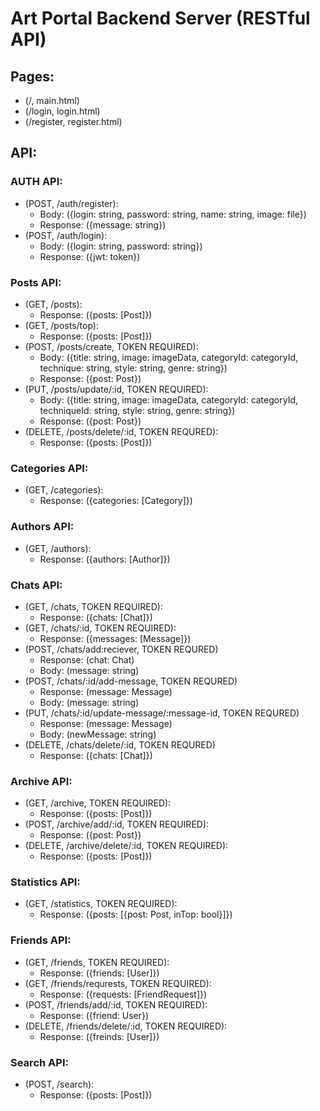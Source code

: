 # Art Portal Backend Server (RESTful API)

## Pages:
* (/, main.html)
* (/login, login.html)
* (/register, register.html)

## API:
### AUTH API:
* (POST, /auth/register):
  * Body: ({login: string, password: string, name: string, image: file})
  * Response: ({message: string})
* (POST, /auth/login):
  * Body: ({login: string, password: string})
  * Response: ({jwt: token})

### Posts API:
* (GET, /posts):
  * Response: ({posts: [Post]})
* (GET, /posts/top):
  * Response: ({posts: [Post]})
* (POST, /posts/create, TOKEN REQUIRED):
  * Body: ({title: string, image: imageData, categoryId: categoryId, technique: string, style: string, genre: string})
  * Response: ({post: Post})
* (PUT, /posts/update/:id, TOKEN REQUIRED):
  * Body: ({title: string, image: imageData, categoryId: categoryId, techniqueId: string, style: string, genre: string})
  * Response: ({post: Post})
* (DELETE, /posts/delete/:id, TOKEN REQURED): 
  * Response: ({posts: [Post]})

### Categories API:
* (GET, /categories):
  * Response: ({categories: [Category]})

### Authors API:
* (GET, /authors):
  * Response: ({authors: [Author]})

### Chats API:
* (GET, /chats, TOKEN REQUIRED):
  * Response: ({chats: [Chat]})
* (GET, /chats/:id, TOKEN REQUIRED):
  * Response: ({messages: [Message]})
* (POST, /chats/add:reciever, TOKEN REQURED)
  * Response: (chat: Chat)
  * Body: (message: string)
* (POST, /chats/:id/add-message, TOKEN REQURED)
  * Response: (message: Message)
  * Body: (message: string)
* (PUT, /chats/:id/update-message/:message-id, TOKEN REQURED)
  * Response: (message: Message)
  * Body: (newMessage: string)
* (DELETE, /chats/delete/:id, TOKEN REQURED)
  * Response: ({chats: [Chat]})

### Archive API:
* (GET, /archive, TOKEN REQUIRED):
  * Response: ({posts: [Post]})
* (POST, /archive/add/:id, TOKEN REQUIRED):
  * Response: ({post: Post})
* (DELETE, /archive/delete/:id, TOKEN REQUIRED):
  * Response: ({posts: [Post]})

### Statistics API:
* (GET, /statistics, TOKEN REQUIRED):
  * Response: ({posts: [{post: Post, inTop: bool}]})

### Friends API:
* (GET, /friends, TOKEN REQUIRED):
  * Response: ({friends: [User]})
* (GET, /friends/requrests, TOKEN REQUIRED):
  * Response: ({requests: [FriendRequest]})
* (POST, /friends/add/:id, TOKEN REQUIRED):
  * Response: ({friend: User})
* (DELETE, /friends/delete/:id, TOKEN REQUIRED):
  * Response: ({freinds: [User]})

### Search API:
* (POST, /search):
  * Response: ({posts: [Post]})
